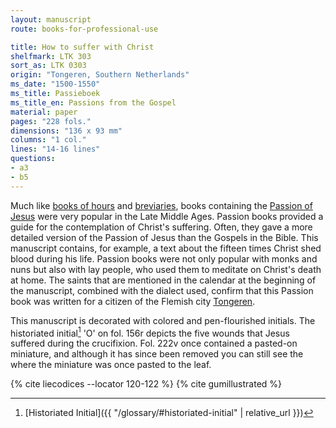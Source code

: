 ```yaml
---
layout: manuscript
route: books-for-professional-use

title: How to suffer with Christ
shelfmark: LTK 303
sort_as: LTK 0303
origin: "Tongeren, Southern Netherlands"
ms_date: "1500-1550"
ms_title: Passieboek
ms_title_en: Passions from the Gospel
material: paper
pages: "228 fols."
dimensions: "136 x 93 mm"
columns: "1 col."
lines: "14-16 lines"
questions:
- a3
- b5
---
```


Much like [books of hours](https://en.wikipedia.org/wiki/Book_of_hours)
and [breviaries](https://en.wikipedia.org/wiki/Breviary), books
containing the [Passion of
Jesus](https://en.wikipedia.org/wiki/The_gospel) were very popular in
the Late Middle Ages. Passion books provided a guide for the
contemplation of Christ's suffering. Often, they gave a more detailed
version of the Passion of Jesus than the Gospels in the Bible. This
manuscript contains, for example, a text about the fifteen times Christ
shed blood during his life. Passion books were not only popular with
monks and nuns but also with lay people, who used them to meditate on
Christ's death at home. The saints that are mentioned in the calendar at
the beginning of the manuscript, combined with the dialect used, confirm
that this Passion book was written for a citizen of the Flemish city
[Tongeren](https://en.wikipedia.org/wiki/Tongeren).

This manuscript is decorated with colored and pen-flourished initials.
The historiated initial[^1] 'O' on fol. <span data-fol="156r" class="fref">156r</span> depicts the five wounds that
Jesus suffered during the crucifixion. Fol. <span data-fol="222v" class="fref">222v</span> once contained a
pasted-on miniature, and although it has since been removed you can
still see the where the miniature was once pasted to the leaf.

[^1]: [Historiated Initial]({{ "/glossary/#historiated-initial" | relative_url }})

{% cite liecodices --locator 120-122 %}
{% cite gumillustrated %}
